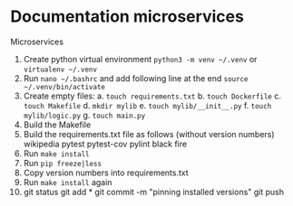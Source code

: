 # Documentation microservices
Microservices
1. Create python virtual environment `python3 -m venv ~/.venv` or `virtualenv ~/.venv`
2. Run `nano ~/.bashrc` and add following line at the end `source ~/.venv/bin/activate`
3. Create empty files:
    a. `touch requirements.txt`
    b. `touch Dockerfile`
    c. `touch Makefile`
    d. `mkdir mylib`
    e. `touch mylib/__init__.py`
    f. `touch mylib/logic.py`
    g. `touch main.py`
4. Build the Makefile
5. Build the requirements.txt file as follows (without version numbers)
    wikipedia
    pytest
    pytest-cov
    pylint
    black
    fire
6. Run `make install`
7. Run `pip freeze|less`
8. Copy version numbers into requirements.txt
9. Run `make install` again
10. git status git add * git commit -m "pinning installed versions" git push